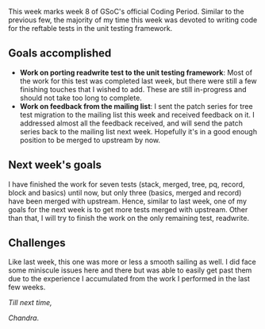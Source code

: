 This week marks week 8 of GSoC's official Coding Period. Similar to the previous few, the majority of my time this week was devoted to writing code for the reftable tests in the unit testing framework.

## Goals accomplished
- **Work on porting readwrite test to the unit testing framework**: Most of the work for this test was completed last week, but there were still a few finishing touches that I wished to add. These are still in-progress and should not take too long to complete.
- **Work on feedback from the mailing list**: I sent the patch series for tree test migration to the mailing list this week and received feedback on it. I addressed almost all the feedback received, and will send the patch series back to the mailing list next week. Hopefully it's in a good enough position to be merged to upstream by now.

## Next week's goals
I have finished the work for seven tests (stack, merged, tree, pq, record, block and basics) until now, but only three (basics, merged and record) have been merged with upstream. Hence, similar to last week, one of my goals for the next week is to get more tests merged with upstream. Other than that, I will try to finish the work on the only remaining test, readwrite.

## Challenges
Like last week, this one was more or less a smooth sailing as well. I did face some miniscule issues here and there but was able to easily get past them due to the experience I accumulated from the work I performed in the last few weeks.

_Till next time,_

_Chandra_.

